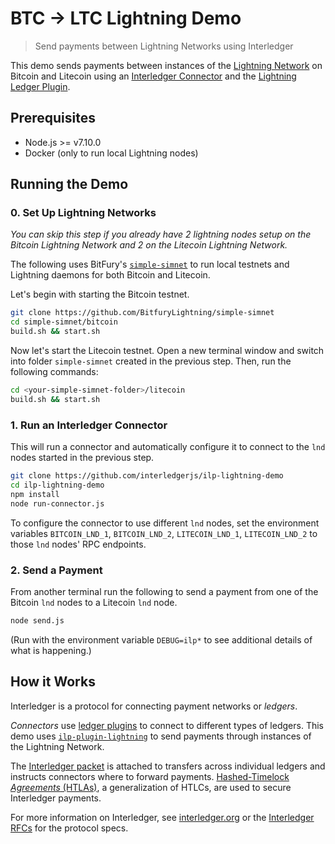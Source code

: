 # BTC -> LTC Lightning Demo
> Send payments between Lightning Networks using Interledger

This demo sends payments between instances of the [Lightning Network](https://lightning.network) on Bitcoin and Litecoin using an [Interledger Connector](https://github.com/interledgerjs/ilp-connector) and the [Lightning Ledger Plugin](https://github.com/interledgerjs/ilp-plugin-lightning).

## Prerequisites

- Node.js >= v7.10.0
- Docker (only to run local Lightning nodes)

## Running the Demo

### 0. Set Up Lightning Networks

_You can skip this step if you already have 2 lightning nodes setup on the Bitcoin Lightning Network and 2 on the Litecoin Lightning Network._

The following uses BitFury's [`simple-simnet`](https://github.com/BitfuryLightning/simple-simnet) to run local testnets and Lightning daemons for both Bitcoin and Litecoin.

Let's begin with starting the Bitcoin testnet.

```sh
git clone https://github.com/BitfuryLightning/simple-simnet
cd simple-simnet/bitcoin
build.sh && start.sh
```

Now let's start the Litecoin testnet. Open a new terminal window and switch into folder `simple-simnet` created in the previous step. Then, run the following commands:

```sh
cd <your-simple-simnet-folder>/litecoin
build.sh && start.sh
```

### 1. Run an Interledger Connector

This will run a connector and automatically configure it to connect to the `lnd` nodes started in the previous step.

```sh
git clone https://github.com/interledgerjs/ilp-lightning-demo
cd ilp-lightning-demo
npm install
node run-connector.js
```

To configure the connector to use different `lnd` nodes, set the environment variables `BITCOIN_LND_1`, `BITCOIN_LND_2`, `LITECOIN_LND_1`, `LITECOIN_LND_2` to those `lnd` nodes' RPC endpoints.

### 2. Send a Payment

From another terminal run the following to send a payment from one of the Bitcoin `lnd` nodes to a Litecoin `lnd` node.

```sh
node send.js
```

(Run with the environment variable `DEBUG=ilp*` to see additional details of what is happening.)

## How it Works

Interledger is a protocol for connecting payment networks or _ledgers_.

_Connectors_ use [ledger plugins](https://interledger.org/rfcs/0004-ledger-plugin-interface/) to connect to different types of ledgers. This demo uses [`ilp-plugin-lightning`](https://github.com/interledgerjs/ilp-plugin-lightning) to send payments through instances of the Lightning Network.

The [Interledger packet](https://interledger.org/rfcs/0003-interledger-protocol/) is attached to transfers across individual ledgers and instructs connectors where to forward payments. [Hashed-Timelock _Agreements_ (HTLAs)](https://github.com/interledger/rfcs/blob/master/0022-hashed-timelock-agreements/0022-hashed-timelock-agreements.md), a generalization of HTLCs, are used to secure Interledger payments.

For more information on Interledger, see [interledger.org](https://interledger.org) or the [Interledger RFCs](https://github.com/interledger/rfcs) for the protocol specs.
